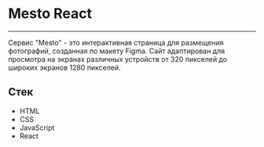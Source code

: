 # Mesto React
---

Сервис "Mesto" - это  интерактивная страница для размещения фотографий, созданная по макету Figma. Сайт адаптирован для просмотра на экранах различных устройств от 320 пикселей до широких экранов 1280 пикселей.


## Стек
* HTML
* CSS
* JavaScript
* React



